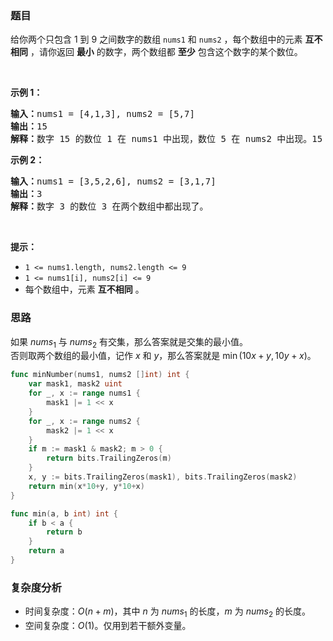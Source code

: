### 题目  

给你两个只包含 1 到 9 之间数字的数组 <code>nums1</code> 和 <code>nums2</code> ，每个数组中的元素 <strong>互不相同</strong> ，请你返回 <strong>最小</strong> 的数字，两个数组都 <strong>至少</strong> 包含这个数字的某个数位。
<p> </p>

<p><strong>示例 1：</strong></p>

<pre><b>输入：</b>nums1 = [4,1,3], nums2 = [5,7]
<b>输出：</b>15
<b>解释：</b>数字 15 的数位 1 在 nums1 中出现，数位 5 在 nums2 中出现。15 是我们能得到的最小数字。
</pre>

<p><strong>示例 2：</strong></p>

<pre><b>输入：</b>nums1 = [3,5,2,6], nums2 = [3,1,7]
<b>输出：</b>3
<b>解释：</b>数字 3 的数位 3 在两个数组中都出现了。
</pre>

<p> </p>

<p><strong>提示：</strong></p>

<ul>
	<li><code>1 &lt;= nums1.length, nums2.length &lt;= 9</code></li>
	<li><code>1 &lt;= nums1[i], nums2[i] &lt;= 9</code></li>
	<li>每个数组中，元素 <strong>互不相同</strong> 。</li>
</ul>
 
### 思路  

如果 $\textit{nums}_1$ 与 $\textit{nums}_2$ 有交集，那么答案就是交集的最小值。  
否则取两个数组的最小值，记作 $x$ 和 $y$，那么答案就是 $\min(10x+y, 10y+x)$。

```go 
func minNumber(nums1, nums2 []int) int {
	var mask1, mask2 uint
	for _, x := range nums1 {
		mask1 |= 1 << x
	}
	for _, x := range nums2 {
		mask2 |= 1 << x
	}
	if m := mask1 & mask2; m > 0 {
		return bits.TrailingZeros(m)
	}
	x, y := bits.TrailingZeros(mask1), bits.TrailingZeros(mask2)
	return min(x*10+y, y*10+x)
}

func min(a, b int) int {
	if b < a {
		return b
	}
	return a
}
```

### 复杂度分析  

- 时间复杂度：$O(n+m)$，其中 $n$ 为 $\textit{nums}_1$ 的长度，$m$ 为 $\textit{nums}_2$ 的长度。
- 空间复杂度：$O(1)$。仅用到若干额外变量。